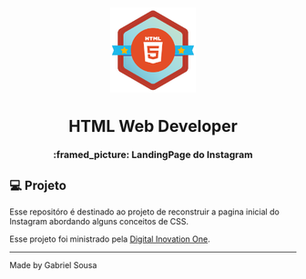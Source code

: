 <div align="center">        
   <img src="./img/html.png" width="150px">
   <h1>HTML Web Developer</h1>
</div>

<h3 align="center">
  :framed_picture: LandingPage do Instagram
</h3>


## :computer: Projeto

Esse repositóro é destinado ao projeto de reconstruir a pagina inicial do Instagram abordando alguns conceitos de CSS. 

Esse projeto foi ministrado pela [Digital Inovation One](https://web.digitalinnovation.one/home).

---
Made by Gabriel Sousa
